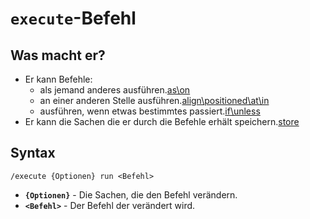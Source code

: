 # **`execute`-Befehl**
## Was macht er?
* Er kann Befehle:
  * als jemand anderes ausführen.[as\on](as\on.md)
  * an einer anderen Stelle ausführen.[align\positioned\at\in](align\positioned\at\in.md)
  * ausführen, wenn etwas bestimmtes passiert.[if\unless](if\unless.md)
* Er kann die Sachen die er durch die Befehle erhält speichern.[store](store.md)
## Syntax
```mcfunction
/execute {Optionen} run <Befehl>
```
* **`{Optionen}`** - Die Sachen, die den Befehl verändern.
* **`<Befehl>`** - Der Befehl der verändert wird.
